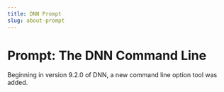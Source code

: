```yaml
---
title: DNN Prompt
slug: about-prompt
---
```


# Prompt: The DNN Command Line

Beginning in version 9.2.0 of DNN, a new command line option tool was added. 